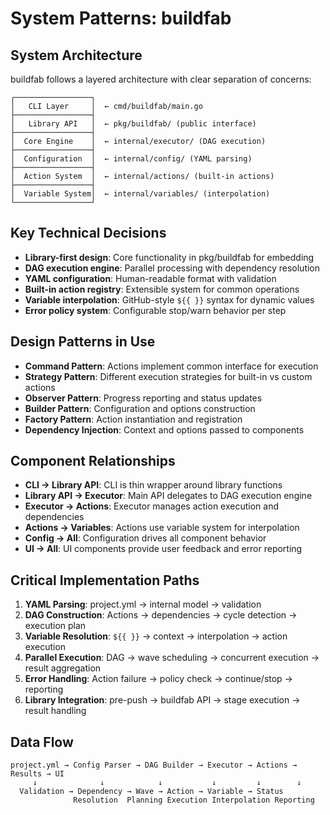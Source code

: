 # System Patterns: buildfab

## System Architecture
buildfab follows a layered architecture with clear separation of concerns:

```
┌─────────────────┐
│   CLI Layer     │  ← cmd/buildfab/main.go
├─────────────────┤
│   Library API   │  ← pkg/buildfab/ (public interface)
├─────────────────┤
│  Core Engine    │  ← internal/executor/ (DAG execution)
├─────────────────┤
│  Configuration  │  ← internal/config/ (YAML parsing)
├─────────────────┤
│  Action System  │  ← internal/actions/ (built-in actions)
├─────────────────┤
│  Variable System│  ← internal/variables/ (interpolation)
└─────────────────┘
```

## Key Technical Decisions
- **Library-first design**: Core functionality in pkg/buildfab for embedding
- **DAG execution engine**: Parallel processing with dependency resolution
- **YAML configuration**: Human-readable format with validation
- **Built-in action registry**: Extensible system for common operations
- **Variable interpolation**: GitHub-style `${{ }}` syntax for dynamic values
- **Error policy system**: Configurable stop/warn behavior per step

## Design Patterns in Use
- **Command Pattern**: Actions implement common interface for execution
- **Strategy Pattern**: Different execution strategies for built-in vs custom actions
- **Observer Pattern**: Progress reporting and status updates
- **Builder Pattern**: Configuration and options construction
- **Factory Pattern**: Action instantiation and registration
- **Dependency Injection**: Context and options passed to components

## Component Relationships
- **CLI → Library API**: CLI is thin wrapper around library functions
- **Library API → Executor**: Main API delegates to DAG execution engine
- **Executor → Actions**: Executor manages action execution and dependencies
- **Actions → Variables**: Actions use variable system for interpolation
- **Config → All**: Configuration drives all component behavior
- **UI → All**: UI components provide user feedback and error reporting

## Critical Implementation Paths
1. **YAML Parsing**: project.yml → internal model → validation
2. **DAG Construction**: Actions → dependencies → cycle detection → execution plan
3. **Variable Resolution**: `${{ }}` → context → interpolation → action execution
4. **Parallel Execution**: DAG → wave scheduling → concurrent execution → result aggregation
5. **Error Handling**: Action failure → policy check → continue/stop → reporting
6. **Library Integration**: pre-push → buildfab API → stage execution → result handling

## Data Flow
```
project.yml → Config Parser → DAG Builder → Executor → Actions → Results → UI
     ↓              ↓            ↓           ↓         ↓        ↓
  Validation → Dependency → Wave → Action → Variable → Status
              Resolution  Planning Execution Interpolation Reporting
```